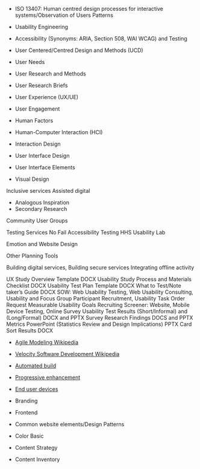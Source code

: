 * ISO 13407: Human centred design processes for interactive systems/Observation of Users Patterns

* Usability Engineering
* Accessibility (Synonyms: ARIA, Section 508, WAI WCAG) and Testing
* User Centered/Centred Design and Methods (UCD)
* User Needs
* User Research and Methods
* User Research Briefs
* User Experience (UX/UE)
* User Engagement

* Human Factors
* Human-Computer Interaction (HCI)
* Interaction Design 
* User Interface Design
* User Interface Elements
* Visual Design

Inclusive services
Assisted digital

* Analogous Inspiration
* Secondary Research

Community User Groups

Testing Services
No Fail Accessibility Testing
HHS Usability Lab

Emotion and Website Design

Other Planning Tools

Building digital services, Building secure services
Integrating offline activity

UX Study Overview Template DOCX
Usability Study Process and Materials Checklist DOCX
Usability Test Plan Template DOCX
What to Test/Note taker’s Guide DOCX
SOW: Web Usability Testing, Web Usability Consulting, Usability and Focus Group Participant Recruitment, Usability Task Order Request
Measurable Usability Goals
Recruiting Screener: Website, Mobile Device Testing, Online Survey
Usability Test Results (Short/Informal) and (Long/Formal) DOCX and PPTX
Survey Research Findings DOCS and PPTX
Metrics PowerPoint (Statistics Review and Design Implications) PPTX
Card Sort Results DOCX

* [Agile Modeling Wikipedia](https://en.wikipedia.org/wiki/Agile_modeling)
* [Velocity Software Development Wikipedia](https://en.wikipedia.org/wiki/Velocity_(software_development))
* [Automated build](http://guide.agilealliance.org/guide/autobuild.html)

* [Progressive enhancement](https://www.gov.uk/service-manual/making-software/progressive-enhancement.html)
* [End user devices](https://www.gov.uk/service-manual/technology/end-user-devices.html)

* Branding
* Frontend
* Common website elements/Design Patterns
* Color Basic
* Content Strategy
* Content Inventory
